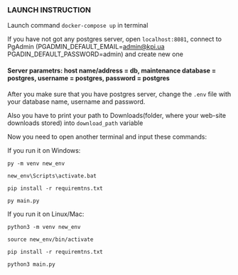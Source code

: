 ### LAUNCH INSTRUCTION
Launch command ```docker-compose up``` in terminal


If you have not got any postgres server, open ```localhost:8081```, connect to PgAdmin (PGADMIN_DEFAULT_EMAIL=admin@kpi.ua PGADIN_DEFAULT_PASSWORD=admin) and create new one


#### Server parametrs: host name/address = db, maintenance database = postgres, username = postgres, password = postgres


After you make sure that you have postgres server, change the ```.env``` file with your database name, username and password. 


Also you have to print your path to Downloads(folder, where your web-site downloads stored) into ```download_path``` variable


Now you need to open another terminal and input these commands:


If you run it on Windows:


```py -m venv new_env```


```new_env\Scripts\activate.bat```


```pip install -r requiremtns.txt```


```py main.py```



If you run it on Linux/Mac:


```python3 -m venv new_env```


```source new_env/bin/activate```


```pip install -r requiremtns.txt```


```python3 main.py```

